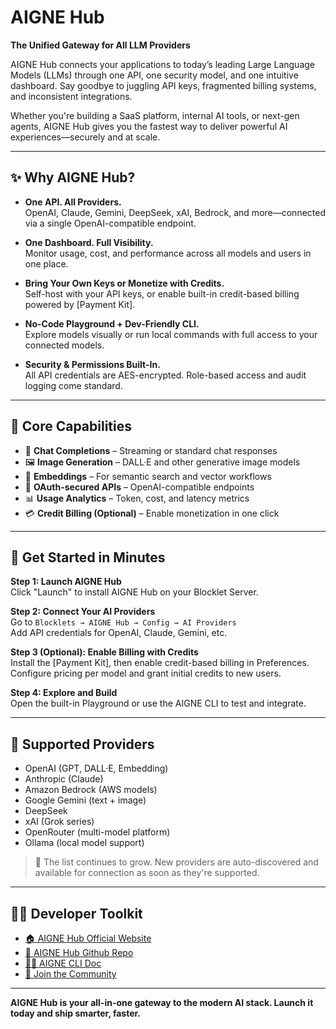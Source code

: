 # AIGNE Hub  
**The Unified Gateway for All LLM Providers**

AIGNE Hub connects your applications to today’s leading Large Language Models (LLMs) through one API, one security model, and one intuitive dashboard. Say goodbye to juggling API keys, fragmented billing systems, and inconsistent integrations.

Whether you're building a SaaS platform, internal AI tools, or next-gen agents, AIGNE Hub gives you the fastest way to deliver powerful AI experiences—securely and at scale.

---

## ✨ Why AIGNE Hub?

- **One API. All Providers.**  
  OpenAI, Claude, Gemini, DeepSeek, xAI, Bedrock, and more—connected via a single OpenAI-compatible endpoint.

- **One Dashboard. Full Visibility.**  
  Monitor usage, cost, and performance across all models and users in one place.

- **Bring Your Own Keys or Monetize with Credits.**  
  Self-host with your API keys, or enable built-in credit-based billing powered by [Payment Kit].

- **No-Code Playground + Dev-Friendly CLI.**  
  Explore models visually or run local commands with full access to your connected models.

- **Security & Permissions Built-In.**  
  All API credentials are AES-encrypted. Role-based access and audit logging come standard.

---

## 🧩 Core Capabilities

- 💬 **Chat Completions** – Streaming or standard chat responses  
- 🖼️ **Image Generation** – DALL·E and other generative image models  
- 🧠 **Embeddings** – For semantic search and vector workflows  
- 🔐 **OAuth-secured APIs** – OpenAI-compatible endpoints  
- 📊 **Usage Analytics** – Token, cost, and latency metrics  
- 💳 **Credit Billing (Optional)** – Enable monetization in one click  

---

## 🚀 Get Started in Minutes

**Step 1: Launch AIGNE Hub**  
Click "Launch" to install AIGNE Hub on your Blocklet Server.

**Step 2: Connect Your AI Providers**  
Go to `Blocklets → AIGNE Hub → Config → AI Providers`  
Add API credentials for OpenAI, Claude, Gemini, etc.

**Step 3 (Optional): Enable Billing with Credits**  
Install the [Payment Kit], then enable credit-based billing in Preferences.  
Configure pricing per model and grant initial credits to new users.

**Step 4: Explore and Build**  
Open the built-in Playground or use the AIGNE CLI to test and integrate.

---

## 🔌 Supported Providers

- OpenAI (GPT, DALL·E, Embedding)
- Anthropic (Claude)
- Amazon Bedrock (AWS models)
- Google Gemini (text + image)
- DeepSeek
- xAI (Grok series)
- OpenRouter (multi-model platform)
- Ollama (local model support)

> 🎯 The list continues to grow. New providers are auto-discovered and available for connection as soon as they're supported.

---


## 🧑‍💻 Developer Toolkit

- [🏠 AIGNE Hub Official Website](https://www.aigne.io/en/aigne-hub)
- [📘 AIGNE Hub Github Repo](https://github.com/AIGNE-io/aigne-hub)
- [🧑‍💻  AIGNE CLI Doc](https://www.arcblock.io/docs/aigne-framework/en/aigne-framework-api-aigne-cli-md)
- [💬 Join the Community](https://community.arcblock.io/discussions/boards/aigne)

---

**AIGNE Hub is your all-in-one gateway to the modern AI stack. Launch it today and ship smarter, faster.**


